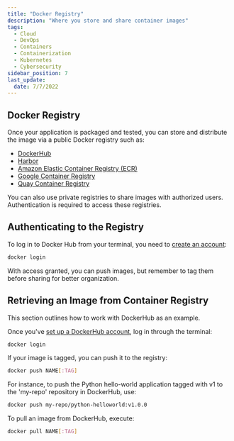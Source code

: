 ```yaml
---
title: "Docker Registry"
description: "Where you store and share container images"
tags:
  - Cloud
  - DevOps
  - Containers
  - Containerization
  - Kubernetes
  - Cybersecurity
sidebar_position: 7
last_update:
  date: 7/7/2022
---
```




## Docker Registry

Once your application is packaged and tested, you can store and distribute the image via a public Docker registry such as:

- [DockerHub](https://hub.docker.com/)
- [Harbor](https://goharbor.io/)
- [Amazon Elastic Container Registry (ECR)](https://aws.amazon.com/ecr/)
- [Google Container Registry](https://cloud.google.com/container-registry)
- [Quay Container Registry](https://quay.io/)

You can also use private registries to share images with authorized users. Authentication is required to access these registries.

## Authenticating to the Registry

To log in to Docker Hub from your terminal, you need to [create an account](https://hub.docker.com/signup):

```bash
docker login
```

With access granted, you can push images, but remember to tag them before sharing for better organization.
 

## Retrieving an Image from Container Registry

This section outlines how to work with DockerHub as an example.

Once you've [set up a DockerHub account](https://hub.docker.com/signup), log in through the terminal:

```bash
docker login
```

If your image is tagged, you can push it to the registry:

```bash
docker push NAME[:TAG]
```

For instance, to push the Python hello-world application tagged with v1 to the 'my-repo' repository in DockerHub, use:

```bash
docker push my-repo/python-helloworld:v1.0.0
```

To pull an image from DockerHub, execute:

```bash
docker pull NAME[:TAG]
```
 